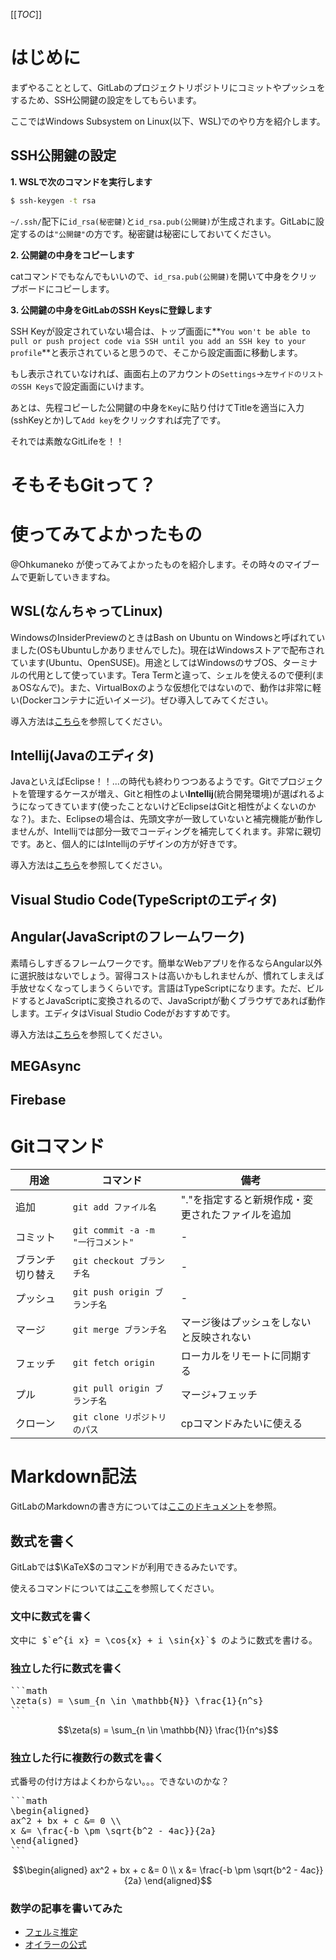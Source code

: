 [[_TOC_]]

# はじめに

まずやることとして、GitLabのプロジェクトリポジトリにコミットやプッシュをするため、SSH公開鍵の設定をしてもらいます。

ここではWindows Subsystem on Linux(以下、WSL)でのやり方を紹介します。

## SSH公開鍵の設定

**1. WSLで次のコマンドを実行します**

```bash
$ ssh-keygen -t rsa
```

`~/.ssh/`配下に`id_rsa(秘密鍵)`と`id_rsa.pub(公開鍵)`が生成されます。GitLabに設定するのは`"公開鍵"`の方です。秘密鍵は秘密にしておいてください。

**2. 公開鍵の中身をコピーします**

catコマンドでもなんでもいいので、`id_rsa.pub(公開鍵)`を開いて中身をクリップボードにコピーします。

**3. 公開鍵の中身をGitLabのSSH Keysに登録します**

SSH Keyが設定されていない場合は、トップ画面に**`You won't be able to pull or push project code via SSH until you add an SSH key to your profile`**と表示されていると思うので、そこから設定画面に移動します。

もし表示されていなければ、画面右上のアカウントの`Settings`→`左サイドのリストのSSH Keys`で設定画面にいけます。

あとは、先程コピーした公開鍵の中身を`Key`に貼り付けてTitleを適当に入力(sshKeyとか)して`Add key`をクリックすれば完了です。

それでは素敵なGitLifeを！！

# そもそもGitって？



# 使ってみてよかったもの

@Ohkumaneko が使ってみてよかったものを紹介します。その時々のマイブームで更新していきますね。

## WSL(なんちゃってLinux)

WindowsのInsiderPreviewのときはBash on Ubuntu on Windowsと呼ばれていました(OSもUbuntuしかありませんでした)。現在はWindowsストアで配布されています(Ubuntu、OpenSUSE)。用途としてはWindowsのサブOS、ターミナルの代用として使っています。Tera Termと違って、シェルを使えるので便利(まぁOSなんで)。また、VirtualBoxのような仮想化ではないので、動作は非常に軽い(Dockerコンテナに近いイメージ)。ぜひ導入してみてください。

導入方法は[こちら]()を参照してください。

## Intellij(Javaのエディタ)

JavaといえばEclipse！！...の時代も終わりつつあるようです。Gitでプロジェクトを管理するケースが増え、Gitと相性のよい**Intellij**(統合開発環境)が選ばれるようになってきています(使ったことないけどEclipseはGitと相性がよくないのかな？)。また、Eclipseの場合は、先頭文字が一致していないと補完機能が動作しませんが、Intellijでは部分一致でコーディングを補完してくれます。非常に親切です。あと、個人的にはIntellijのデザインの方が好きです。

導入方法は[こちら]()を参照してください。

## Visual Studio Code(TypeScriptのエディタ)

## Angular(JavaScriptのフレームワーク)

素晴らしすぎるフレームワークです。簡単なWebアプリを作るならAngular以外に選択肢はないでしょう。習得コストは高いかもしれませんが、慣れてしまえば手放せなくなってしまうくらいです。言語はTypeScriptになります。ただ、ビルドするとJavaScriptに変換されるので、JavaScriptが動くブラウザであれば動作します。エディタはVisual Studio Codeがおすすめです。

導入方法は[こちら]()を参照してください。

## MEGAsync

## Firebase

# Gitコマンド

|用途|コマンド|備考|
|---|---|---|
|追加|`git add ファイル名`|"."を指定すると新規作成・変更されたファイルを追加|
|コミット|`git commit -a -m "一行コメント"`|-|
|ブランチ切り替え|`git checkout ブランチ名`|-|
|プッシュ|`git push origin ブランチ名`|-|
|マージ|`git merge ブランチ名`|マージ後はプッシュをしないと反映されない|
|フェッチ|`git fetch origin`|ローカルをリモートに同期する|
|プル|`git pull origin ブランチ名`|マージ+フェッチ|
|クローン|`git clone リポジトリのパス`|cpコマンドみたいに使える|

# Markdown記法

GitLabのMarkdownの書き方については[ここのドキュメント](https://docs.gitlab.com/ee/user/markdown.html)を参照。

## 数式を書く

GitLabでは$`\KaTeX`$のコマンドが利用できるみたいです。

使えるコマンドについては[ここ](https://khan.github.io/KaTeX/function-support.html)を参照してください。

### 文中に数式を書く
<pre>
文中に $`e^{i x} = \cos{x} + i \sin{x}`$ のように数式を書ける。
</pre>

### 独立した行に数式を書く
<pre>
```math
\zeta(s) = \sum_{n \in \mathbb{N}} \frac{1}{n^s}
```
</pre>
```math
\zeta(s) = \sum_{n \in \mathbb{N}} \frac{1}{n^s}
```

### 独立した行に**複数行**の数式を書く

式番号の付け方はよくわからない。。。できないのかな？

<pre>
```math
\begin{aligned}
ax^2 + bx + c &= 0 \\
x &= \frac{-b \pm \sqrt{b^2 - 4ac}}{2a}
\end{aligned}
```
</pre>
```math
\begin{aligned}
ax^2 + bx + c &= 0 \\
x &= \frac{-b \pm \sqrt{b^2 - 4ac}}{2a}
\end{aligned}
```

### 数学の記事を書いてみた

* [フェルミ推定](Fermi)
* [オイラーの公式](Euler_formula)
